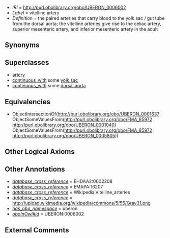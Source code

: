  * *IRI* = http://purl.obolibrary.org/obo/UBERON_0006002
 * *Label* = vitelline artery
 * *Definition* = the paired arteries that carry blood to the yolk sac / gut tube from the dorsal aorta; the vitelline arteries give rise to the celiac artery, superior mesenteric artery, and inferior mesenteric artery in the adult

## Synonyms


## Superclasses

 * [artery](../../UBERON/37/UBERON_0001637.md)
 * [continuous_with](../../FMA/72/FMA_85972.md) some [yolk sac](../../UBERON/40/UBERON_0001040.md)
 * [continuous_with](../../FMA/72/FMA_85972.md) some [dorsal aorta](../../UBERON/05/UBERON_0005805.md)

## Equivalencies

 * ObjectIntersectionOf(<http://purl.obolibrary.org/obo/UBERON_0001637> ObjectSomeValuesFrom(<http://purl.obolibrary.org/obo/FMA_85972> <http://purl.obolibrary.org/obo/UBERON_0001040>) ObjectSomeValuesFrom(<http://purl.obolibrary.org/obo/FMA_85972> <http://purl.obolibrary.org/obo/UBERON_0005805>))

## Other Logical Axioms


## Other Annotations

 * *[database_cross_reference](../../ef/oboInOwl#hasDbXref.md)* = EHDAA2:0002208
 * *[database_cross_reference](../../ef/oboInOwl#hasDbXref.md)* = EMAPA:16207
 * *[database_cross_reference](../../ef/oboInOwl#hasDbXref.md)* = Wikipedia:Vitelline_arteries
 * *[database_cross_reference](../../ef/oboInOwl#hasDbXref.md)* = http://upload.wikimedia.org/wikipedia/commons/5/55/Gray31.png
 * *[has_obo_namespace](../../ce/oboInOwl#hasOBONamespace.md)* = uberon
 * *[oboInOwl#id](../../id/oboInOwl#id.md)* = UBERON:0006002

## External Comments

